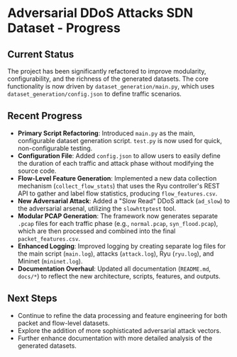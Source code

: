 # Adversarial DDoS Attacks SDN Dataset - Progress

## Current Status

The project has been significantly refactored to improve modularity, configurability, and the richness of the generated datasets. The core functionality is now driven by `dataset_generation/main.py`, which uses `dataset_generation/config.json` to define traffic scenarios.

## Recent Progress

-   **Primary Script Refactoring**: Introduced `main.py` as the main, configurable dataset generation script. `test.py` is now used for quick, non-configurable testing.
-   **Configuration File**: Added `config.json` to allow users to easily define the duration of each traffic and attack phase without modifying the source code.
-   **Flow-Level Feature Generation**: Implemented a new data collection mechanism (`collect_flow_stats`) that uses the Ryu controller's REST API to gather and label flow statistics, producing `flow_features.csv`.
-   **New Adversarial Attack**: Added a "Slow Read" DDoS attack (`ad_slow`) to the adversarial arsenal, utilizing the `slowhttptest` tool.
-   **Modular PCAP Generation**: The framework now generates separate `.pcap` files for each traffic phase (e.g., `normal.pcap`, `syn_flood.pcap`), which are then processed and combined into the final `packet_features.csv`.
-   **Enhanced Logging**: Improved logging by creating separate log files for the main script (`main.log`), attacks (`attack.log`), Ryu (`ryu.log`), and Mininet (`mininet.log`).
-   **Documentation Overhaul**: Updated all documentation (`README.md`, `docs/*`) to reflect the new architecture, scripts, features, and outputs.

## Next Steps

-   Continue to refine the data processing and feature engineering for both packet and flow-level datasets.
-   Explore the addition of more sophisticated adversarial attack vectors.
-   Further enhance documentation with more detailed analysis of the generated datasets.